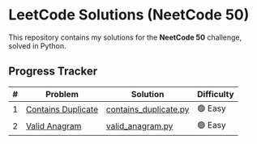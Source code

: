 # LeetCode Solutions (NeetCode 50)
This repository contains my solutions for the **NeetCode 50** challenge, solved in Python.  

## Progress Tracker
| # | Problem | Solution | Difficulty |
|---|---------|----------|------------|
| 1 | [Contains Duplicate](https://leetcode.com/problems/contains-duplicate/) | [contains_duplicate.py](contains_duplicate.py) | 🟢 Easy |
| 2 | [Valid Anagram](https://leetcode.com/problems/valid-anagram/) | [valid_anagram.py](valid_anagram.py) | 🟢 Easy |
